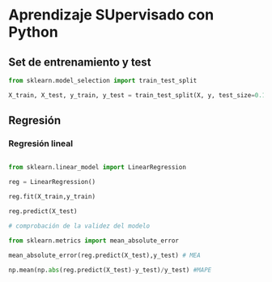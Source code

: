 # Aprendizaje SUpervisado con Python
## Set de entrenamiento y test

```python
from sklearn.model_selection import train_test_split

X_train, X_test, y_train, y_test = train_test_split(X, y, test_size=0.10)
```

## Regresión
### Regresión lineal

```python

from sklearn.linear_model import LinearRegression

reg = LinearRegression()

reg.fit(X_train,y_train)

reg.predict(X_test)

# comprobación de la validez del modelo

from sklearn.metrics import mean_absolute_error

mean_absolute_error(reg.predict(X_test),y_test) # MEA

np.mean(np.abs(reg.predict(X_test)-y_test)/y_test) #MAPE

```
